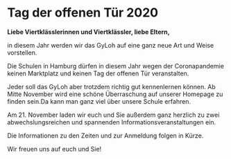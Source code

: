 # Tag der offenen Tür 2020

**Liebe Viertklässlerinnen und Viertklässler, liebe Eltern,**

in diesem Jahr werden wir das GyLoh auf eine ganz neue Art und Weise vorstellen.

Die Schulen in Hamburg dürfen in diesem Jahr wegen der Coronapandemie keinen Marktplatz und keinen Tag der offenen Tür veranstalten.

Jeder soll das GyLoh aber trotzdem richtig gut kennenlernen können. Ab Mitte November wird eine schöne Überraschung auf unserer Homepage zu finden sein.Da kann man ganz viel über unsere Schule erfahren.

Am 21. November laden wir euch und Sie außerdem ganz herzlich zu zwei abwechslungsreichen und spannenden Informationsveranstaltungen ein.

Die Informationen zu den Zeiten und zur Anmeldung folgen in Kürze.

Wir freuen uns auf euch und Sie!